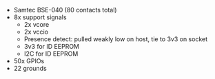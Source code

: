 * Samtec BSE-040 (80 contacts total)
* 8x support signals
	* 2x vcore
	* 2x vccio
	* Presence detect: pulled weakly low on host, tie to 3v3 on socket
	* 3v3 for ID EEPROM
	* I2C for ID EEPROM
* 50x GPIOs
* 22 grounds
